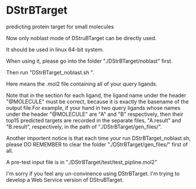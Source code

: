 # DStrBTarget
predicting protein target for small molecules

Now only noblast mode of DStruBTarget can be directly used.

It should be used in linux 64-bit system.

When using it, please go into the folder "./DStrBTarget/noblast" first.

Then run "DStrBTarget_noblast.sh <your file>".

Here <your file> means the .mol2 file containing all of your query ligands.

Note that in the section for each ligand, the ligand name under the header "@<TRIPOS>MOLECULE" must be correct, because it is exactly the basename of the output file.For example, if your hand in two query ligands whose names under the header "@<TRIPOS>MOLECULE" are "A" and "B" respectively, then their top15 predicted targets are recorded in the separate files, "A.result" and "B.result", respectively, in the path of "./DStrBTarget/gen_files/".

Another importent notice is that each time your run DStrBTarget_noblast.sh, please DO REMEMBER to clear the folder "./DStrBTarget/gen_files/" first of all.

A pre-test input file is in "./DStrBTarget/test/test_pipline.mol2"

I'm sorry if you feel any un-convinence using DStrBTarget. I'm trying to develop a Web Service version of DStruBTarget.

